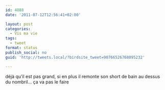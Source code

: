 ```yaml
---
id: 4888
date: '2011-07-12T12:56:41+02:00'

layout: post
categories:
  - Vis ma vie
tags:
  - tweet
format: status
publish_social: no
guid: 'http://tweets.local/?birdsite_tweet=90766526768095232'

---
```


déjà qu’il est pas grand, si en plus il remonte son short de bain au dessus du nombril… ça va pas le faire